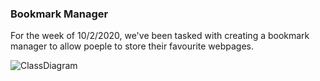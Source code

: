 ### Bookmark Manager ###

For the week of 10/2/2020, we've been tasked with creating a bookmark manager to allow poeple to store their favourite webpages. 

![ClassDiagram](https://imgur.com/HYJbVo1)